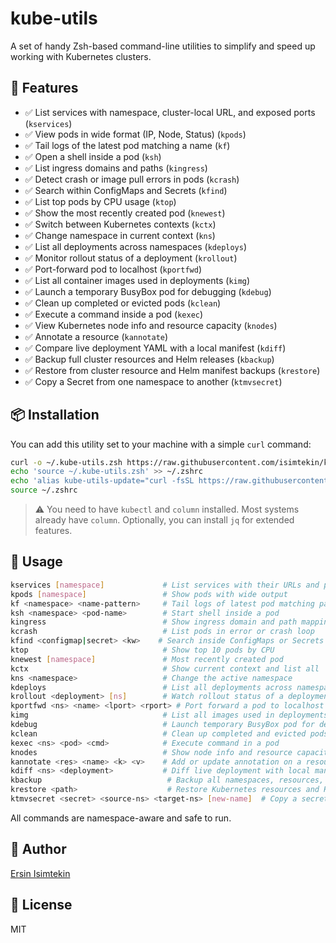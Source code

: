 # kube-utils

A set of handy Zsh-based command-line utilities to simplify and speed up working with Kubernetes clusters.

## 🚀 Features

- ✅ List services with namespace, cluster-local URL, and exposed ports (`kservices`)
- ✅ View pods in wide format (IP, Node, Status) (`kpods`)
- ✅ Tail logs of the latest pod matching a name (`kf`)
- ✅ Open a shell inside a pod (`ksh`)
- ✅ List ingress domains and paths (`kingress`)
- ✅ Detect crash or image pull errors in pods (`kcrash`)
- ✅ Search within ConfigMaps and Secrets (`kfind`)
- ✅ List top pods by CPU usage (`ktop`)
- ✅ Show the most recently created pod (`knewest`)
- ✅ Switch between Kubernetes contexts (`kctx`)
- ✅ Change namespace in current context (`kns`)
- ✅ List all deployments across namespaces (`kdeploys`)
- ✅ Monitor rollout status of a deployment (`krollout`)
- ✅ Port-forward pod to localhost (`kportfwd`)
- ✅ List all container images used in deployments (`kimg`)
- ✅ Launch a temporary BusyBox pod for debugging (`kdebug`)
- ✅ Clean up completed or evicted pods (`kclean`)
- ✅ Execute a command inside a pod (`kexec`)
- ✅ View Kubernetes node info and resource capacity (`knodes`)
- ✅ Annotate a resource (`kannotate`)
- ✅ Compare live deployment YAML with a local manifest (`kdiff`)
- ✅ Backup full cluster resources and Helm releases (`kbackup`)
- ✅ Restore from cluster resource and Helm manifest backups (`krestore`)
- ✅ Copy a Secret from one namespace to another (`ktmvsecret`)

## 📦 Installation

You can add this utility set to your machine with a simple `curl` command:

```bash
curl -o ~/.kube-utils.zsh https://raw.githubusercontent.com/isimtekin/kube-utils/main/.kube-utils.zsh
echo 'source ~/.kube-utils.zsh' >> ~/.zshrc
echo 'alias kube-utils-update="curl -fsSL https://raw.githubusercontent.com/isimtekin/kube-utils/main/.kube-utils.zsh -o ~/.kube-utils.zsh && source ~/.kube-utils.zsh"'  >> ~/.zshrc
source ~/.zshrc
```

> ⚠️ You need to have `kubectl` and `column` installed. Most systems already have `column`. Optionally, you can install `jq` for extended features.

## 🧪 Usage

```bash
kservices [namespace]             # List services with their URLs and ports
kpods [namespace]                 # Show pods with wide output
kf <namespace> <name-pattern>     # Tail logs of latest pod matching pattern
ksh <namespace> <pod-name>        # Start shell inside a pod
kingress                          # Show ingress domain and path mappings
kcrash                            # List pods in error or crash loop
kfind <configmap|secret> <kw>    # Search inside ConfigMaps or Secrets
ktop                              # Show top 10 pods by CPU
knewest [namespace]               # Most recently created pod
kctx                              # Show current context and list all
kns <namespace>                   # Change the active namespace
kdeploys                          # List all deployments across namespaces
krollout <deployment> [ns]        # Watch rollout status of a deployment
kportfwd <ns> <name> <lport> <rport> # Port forward a pod to localhost
kimg                              # List all images used in deployments
kdebug                            # Launch temporary BusyBox pod for debugging
kclean                            # Clean up completed and evicted pods
kexec <ns> <pod> <cmd>            # Execute command in a pod
knodes                            # Show node info and resource capacity
kannotate <res> <name> <k> <v>    # Add or update annotation on a resource
kdiff <ns> <deployment>           # Diff live deployment with local manifest
kbackup                            # Backup all namespaces, resources, and Helm manifests
krestore <path>                    # Restore Kubernetes resources and Helm manifests from backup
ktmvsecret <secret> <source-ns> <target-ns> [new-name]  # Copy a secret between namespaces
```

All commands are namespace-aware and safe to run.

## 👤 Author

[Ersin Isimtekin](https://github.com/isimtekin)

## 🪪 License

MIT
